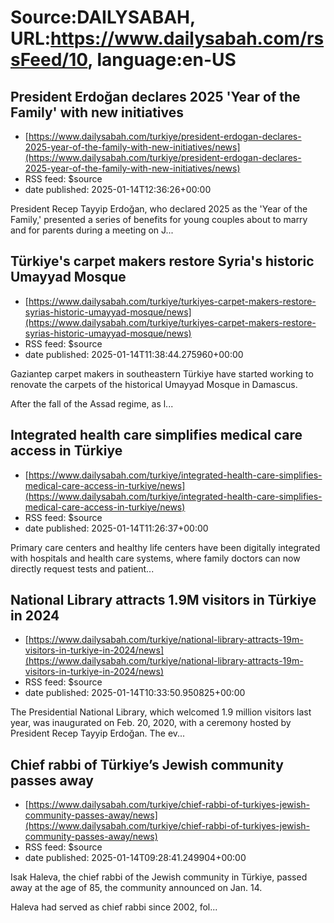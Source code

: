 # Source:DAILYSABAH, URL:https://www.dailysabah.com/rssFeed/10, language:en-US

## President Erdoğan declares 2025 'Year of the Family' with new initiatives
 - [https://www.dailysabah.com/turkiye/president-erdogan-declares-2025-year-of-the-family-with-new-initiatives/news](https://www.dailysabah.com/turkiye/president-erdogan-declares-2025-year-of-the-family-with-new-initiatives/news)
 - RSS feed: $source
 - date published: 2025-01-14T12:36:26+00:00

President Recep Tayyip Erdoğan, who declared 2025 as the 'Year of the Family,' presented a series of benefits for young couples about to marry and for parents during a meeting on J...

## Türkiye's carpet makers restore Syria's historic Umayyad Mosque
 - [https://www.dailysabah.com/turkiye/turkiyes-carpet-makers-restore-syrias-historic-umayyad-mosque/news](https://www.dailysabah.com/turkiye/turkiyes-carpet-makers-restore-syrias-historic-umayyad-mosque/news)
 - RSS feed: $source
 - date published: 2025-01-14T11:38:44.275960+00:00

Gaziantep carpet makers in southeastern Türkiye have started working to renovate the carpets of the historical Umayyad Mosque in Damascus.

After the fall of the Assad regime, as l...

## Integrated health care simplifies medical care access in Türkiye
 - [https://www.dailysabah.com/turkiye/integrated-health-care-simplifies-medical-care-access-in-turkiye/news](https://www.dailysabah.com/turkiye/integrated-health-care-simplifies-medical-care-access-in-turkiye/news)
 - RSS feed: $source
 - date published: 2025-01-14T11:26:37+00:00

Primary care centers and healthy life centers have been digitally integrated with hospitals and health care systems, where family doctors can now directly request tests and patient...

## National Library attracts 1.9M visitors in Türkiye in 2024
 - [https://www.dailysabah.com/turkiye/national-library-attracts-19m-visitors-in-turkiye-in-2024/news](https://www.dailysabah.com/turkiye/national-library-attracts-19m-visitors-in-turkiye-in-2024/news)
 - RSS feed: $source
 - date published: 2025-01-14T10:33:50.950825+00:00

The Presidential National Library, which welcomed 1.9 million visitors last year, was inaugurated on Feb. 20, 2020, with a ceremony hosted by President Recep Tayyip Erdoğan. The ev...

## Chief rabbi of Türkiye’s Jewish community passes away
 - [https://www.dailysabah.com/turkiye/chief-rabbi-of-turkiyes-jewish-community-passes-away/news](https://www.dailysabah.com/turkiye/chief-rabbi-of-turkiyes-jewish-community-passes-away/news)
 - RSS feed: $source
 - date published: 2025-01-14T09:28:41.249904+00:00

Isak Haleva, the chief rabbi of the Jewish community in Türkiye, passed away at the age of 85, the community announced on Jan. 14.

Haleva had served as chief rabbi since 2002, fol...

